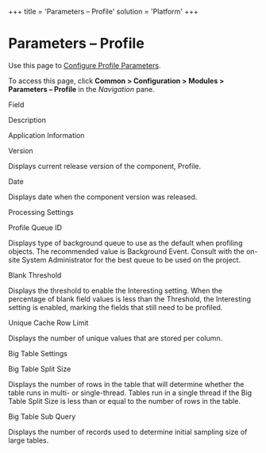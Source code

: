 +++
title = 'Parameters – Profile'
solution = 'Platform'
+++

# Parameters – Profile

<div class="use">

Use this page to [Configure Profile
Parameters](../Use_Cases/Configure_Profile_Parameters).

</div>

To access this page, click <span style="font-weight: bold;">Common \>
Configuration \> Modules \> Parameters – Profile</span> in the
*Navigation* pane.

Field

Description

Application Information

Version

Displays current release version of the component, Profile.

Date

Displays date when the component version was released.

Processing Settings

Profile Queue ID

Displays type of background queue to use as the default when profiling
objects. The recommended value is Background Event. Consult with the
on-site System Administrator for the best queue to be used on the
project. 

Blank Threshold

Displays the threshold to enable the Interesting setting. When the
percentage of blank field values is less than the Threshold, the
Interesting setting is enabled, marking the fields that still need to be
profiled.

Unique Cache Row Limit

Displays the number of unique values that are stored per column.

Big Table Settings

Big Table Split Size

Displays the number of rows in the table that will determine whether the
table runs in multi- or single-thread. Tables run in a single thread if
the Big Table Split Size is less than or equal to the number of rows in
the table.

Big Table Sub Query

Displays the number of records used to determine initial sampling size
of large tables.
